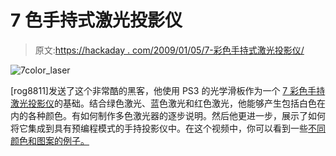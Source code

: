 # 7 色手持式激光投影仪

> 原文:[https://hackaday . com/2009/01/05/7-彩色手持式激光投影仪/](https://hackaday.com/2009/01/05/7-color-hand-held-laser-projector/)

![7color_laser](../Images/b1f498d5ed98ea1df1cb497b5818310b.png "7color_laser")

[rog8811]发送了这个非常酷的黑客，他使用 PS3 的光学滑板作为一个 [7 彩色手持激光投影仪](http://rog8811.webs.com/whitelaserpointer.htm)的基础。结合绿色激光、蓝色激光和红色激光，他能够产生包括白色在内的各种颜色。有如何制作多色激光器的逐步说明。然后他更进一步，展示了如何将它集成到具有预编程模式的手持投影仪中。在这个视频中，你可以看到一些[不同颜色和图案的例子。](http://www.metacafe.com/watch/2222235/7_colour_handheld_laser_projector/)